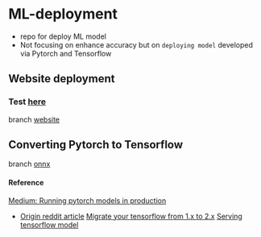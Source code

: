 # ML-deployment

- repo for deploy ML model
- Not focusing on enhance accuracy but on `deploying model` developed via Pytorch and Tensorflow

## Website deployment

### Test [here](https://my-city-classifier.onrender.com/)

branch [website](https://github.com/SpellOnYou/deploy_ML_model/tree/website/)

## Converting Pytorch to Tensorflow 

branch [onnx](https://github.com/SpellOnYou/ML-toy-project/tree/onnx/)

#### Reference

[Medium: Running pytorch models in production](https://medium.com/styria-data-science-tech-blog/running-pytorch-models-in-production-fa09bebca622)
  - [Origin reddit article](https://www.reddit.com/r/MachineLearning/comments/al0v4r/p_deploying_pytorch_models_using_tensorflow/)
[Migrate your tensorflow from 1.x to 2.x](https://www.tensorflow.org/guide/migrate)
[Serving tensorflow model](https://www.tensorflow.org/tfx/serving/serving_basic)
